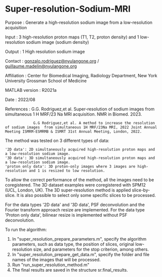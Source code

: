 # Super-resolution-Sodium-MRI

Purpose        : Generate a high-resolution sodium image from a low-resolution acquisition

Input          : 3 high-resolution proton maps (T1, T2, proton density) and 1 low-resolution sodium image (sodium density) 
  
Output         : 1 High resolution sodium image

Contact        : gonzalo.rodriguez@nyulangone.org / guillaume.madelin@nyulangone.org

Affiliation    : Center for Biomedical Imaging, Radiology Department, New York University Grossman School of Medicine

MATLAB version : R2021a 

Date           : 2022/08

References	   : G.G. Rodriguez,et al.  Super-resolution of sodium images from simultaneous 1 H MRF/23 Na MRI acquisition. NMR in Biomed. 2023. 
                
                 G.G Rodriguez,et al. A method to increase the resolution of sodium images  from simultaneous 1H MRF/23Na MRI, 2022 Joint Annual                        Meeting ISMRM-ESMRMB & ISMRT 31st Annual Meeting, London, 2022. 
             

The method was tested on 3 different types of data:

    '2D data': 2D simultaneously acquired high-resolution proton maps and a low-resolution sodium image.
    '3D data': 3D simultaneously acquired high-resolution proton maps and a low-resolution sodium image.
    'proton only data': 3D proton-only images where 3 images are high-resolution and 1 is resized to low resolution.	
    
To allow the correct performance of the method, all the images need to be coregistered. 
The 3D dataset examples were coregistered with SPM12 (UCL, London, UK).
The 3D super-resolution method is applied slice-by-slice. It is also possible to select only some specific slices to be processed.

For the data types '2D data' and '3D data', PSF deconvolution and the Fourier transform approach resize are implemented.
For the data type 'Proton only data', bilinear resize is implemented without PSF deconvolution. 

To run the algorithm:

1. In "super_resolution_prepare_parameters.m", specify the algorithm parameters, such as data type, the position of slices, original low-resolution size, and parameters for the stop criterion, among others.
2. In "super_resolution_prepare_get_data.m", specify the folder and file names of the images that will be processed.
3. Run "run_super_resolution_method.m"
4. The final results are saved in the structure sr.final_results.
